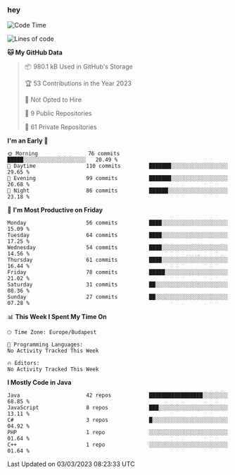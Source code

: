 ### hey

<!--START_SECTION:waka-->
![Code Time](http://img.shields.io/badge/Code%20Time-884%20hrs%2054%20mins-blue)

![Lines of code](https://img.shields.io/badge/From%20Hello%20World%20I%27ve%20Written-717.3%20thousand%20lines%20of%20code-blue)

**🐱 My GitHub Data** 

> 📦 980.1 kB Used in GitHub's Storage 
 > 
> 🏆 53 Contributions in the Year 2023
 > 
> 🚫 Not Opted to Hire
 > 
> 📜 9 Public Repositories 
 > 
> 🔑 61 Private Repositories 
 > 
**I'm an Early 🐤** 

```text
🌞 Morning                76 commits          █████░░░░░░░░░░░░░░░░░░░░   20.49 % 
🌆 Daytime                110 commits         ███████░░░░░░░░░░░░░░░░░░   29.65 % 
🌃 Evening                99 commits          ███████░░░░░░░░░░░░░░░░░░   26.68 % 
🌙 Night                  86 commits          ██████░░░░░░░░░░░░░░░░░░░   23.18 % 
```
📅 **I'm Most Productive on Friday** 

```text
Monday                   56 commits          ████░░░░░░░░░░░░░░░░░░░░░   15.09 % 
Tuesday                  64 commits          ████░░░░░░░░░░░░░░░░░░░░░   17.25 % 
Wednesday                54 commits          ████░░░░░░░░░░░░░░░░░░░░░   14.56 % 
Thursday                 61 commits          ████░░░░░░░░░░░░░░░░░░░░░   16.44 % 
Friday                   78 commits          █████░░░░░░░░░░░░░░░░░░░░   21.02 % 
Saturday                 31 commits          ██░░░░░░░░░░░░░░░░░░░░░░░   08.36 % 
Sunday                   27 commits          ██░░░░░░░░░░░░░░░░░░░░░░░   07.28 % 
```


📊 **This Week I Spent My Time On** 

```text
🕑︎ Time Zone: Europe/Budapest

💬 Programming Languages: 
No Activity Tracked This Week

🔥 Editors: 
No Activity Tracked This Week
```

**I Mostly Code in Java** 

```text
Java                     42 repos            █████████████████░░░░░░░░   68.85 % 
JavaScript               8 repos             ███░░░░░░░░░░░░░░░░░░░░░░   13.11 % 
C#                       3 repos             █░░░░░░░░░░░░░░░░░░░░░░░░   04.92 % 
PHP                      1 repo              ░░░░░░░░░░░░░░░░░░░░░░░░░   01.64 % 
C++                      1 repo              ░░░░░░░░░░░░░░░░░░░░░░░░░   01.64 % 
```




 Last Updated on 03/03/2023 08:23:33 UTC
<!--END_SECTION:waka-->
